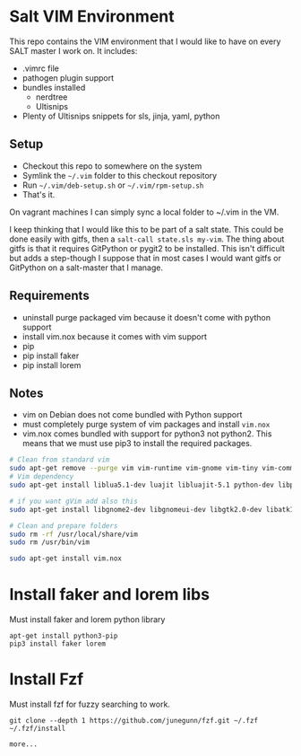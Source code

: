 # Salt VIM Environment #


This repo contains the VIM environment that I would like to have on every SALT master I work on. It includes:
* .vimrc file
* pathogen plugin support
* bundles installed
    * nerdtree
    * Ultisnips
* Plenty of Ultisnips snippets for sls, jinja, yaml, python

## Setup

* Checkout this repo to somewhere on the system
* Symlink the `~/.vim` folder to this checkout repository
* Run `~/.vim/deb-setup.sh` or `~/.vim/rpm-setup.sh`
* That's it.

On vagrant machines I can simply sync a local folder to ~/.vim in the VM.

I keep thinking that I would like this to be part of a salt state. This could be done easily with gitfs, then a `salt-call state.sls my-vim`. The thing about gitfs is that it requires GitPython or pygit2 to be installed. This isn't difficult but adds a step-though I suppose that in most cases I would want gitfs or GitPython on a salt-master that I manage.


## Requirements

* uninstall purge packaged vim because it doesn't come with python support
* install vim.nox because it comes with vim support
* pip
* pip install faker
* pip install lorem


## Notes

* vim on Debian does not come bundled with Python support
* must completely purge system of vim packages and install `vim.nox`
* vim.nox comes bundled with support for python3 not python2. This means that we must use pip3 to install the required packages.

```sh
# Clean from standard vim
sudo apt-get remove --purge vim vim-runtime vim-gnome vim-tiny vim-common vim-gui-common
# Vim dependency
sudo apt-get install liblua5.1-dev luajit libluajit-5.1 python-dev libperl-dev libncurses5-dev ruby-dev

# if you want gVim add also this 
sudo apt-get install libgnome2-dev libgnomeui-dev libgtk2.0-dev libatk1.0-dev libbonoboui2-dev libcairo2-dev libx11-dev libxpm-dev libxt-dev

# Clean and prepare folders
sudo rm -rf /usr/local/share/vim
sudo rm /usr/bin/vim

sudo apt-get install vim.nox
```

# Install faker and lorem libs
Must install faker and lorem python library

```
apt-get install python3-pip
pip3 install faker lorem
```

# Install Fzf
Must install fzf for fuzzy searching to work.

```
git clone --depth 1 https://github.com/junegunn/fzf.git ~/.fzf
~/.fzf/install

more...
```
